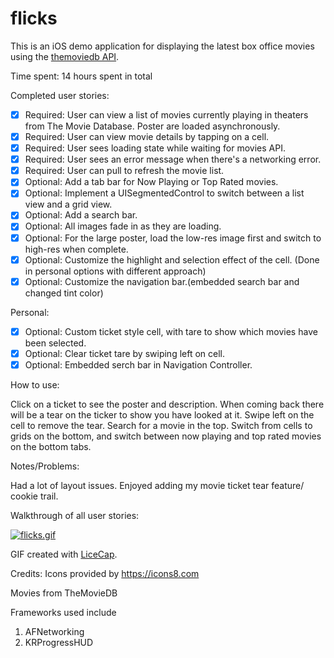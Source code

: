 # flicks

This is an iOS demo application for displaying the latest box office movies using the [themoviedb API](https://developers.themoviedb.org/3/getting-started).

Time spent: 14 hours spent in total

Completed user stories:

 * [x] Required: User can view a list of movies currently playing in theaters from The Movie Database. Poster are loaded asynchronously.
 * [x] Required: User can view movie details by tapping on a cell.
 * [x] Required: User sees loading state while waiting for movies API.
 * [x] Required: User sees an error message when there's a networking error.
 * [x] Required: User can pull to refresh the movie list.
 * [x] Optional: Add a tab bar for Now Playing or Top Rated movies.
 * [x] Optional: Implement a UISegmentedControl to switch between a list view and a grid view.
 * [x] Optional: Add a search bar.
 * [x] Optional: All images fade in as they are loading.
 * [x] Optional: For the large poster, load the low-res image first and switch to high-res when complete.
 * [x] Optional: Customize the highlight and selection effect of the cell. (Done in personal options with different approach)
 * [x] Optional: Customize the navigation bar.(embedded search bar and changed tint color)
  
Personal:
 * [x] Optional: Custom ticket style cell, with tare to show which movies have been selected.
 * [x] Optional: Clear ticket tare by swiping left on cell.
 * [x] Optional: Embedded serch bar in Navigation Controller.

How to use:

Click on a ticket to see the poster and description. When coming back there will be a tear on the ticker to show you have looked at it. Swipe left on the cell to remove the tear. Search for a movie in the top. Switch from cells to grids on the bottom, and switch between now playing and top rated movies on the bottom tabs.
 
Notes/Problems:

Had a lot of layout issues. Enjoyed adding my movie ticket tear feature/ cookie trail.

Walkthrough of all user stories:

[![flicks.gif](https://s26.postimg.org/5zri28ho9/flicks.gif)](https://postimg.org/image/5a8ppvh4l/)

GIF created with [LiceCap](http://www.cockos.com/licecap/).

Credits:
Icons provided by https://icons8.com

Movies from TheMovieDB

Frameworks used include
  1. AFNetworking
  2. KRProgressHUD


